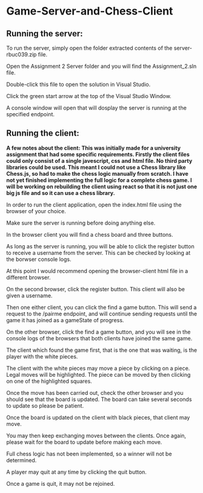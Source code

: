 # Game-Server-and-Chess-Client

## Running the server:
To run the server, simply open the folder extracted contents of the server-rbuc039.zip file. 

Open the Assignment 2 Server folder and you will find the Assignment_2.sln file.

Double-click this file to open the solution in Visual Studio. 

Click the green start arrow at the top of the Visual Studio Window. 

A console window will open that will dosplay the server is running at the specified endpoint. 

## Running the client:

**A few notes about the client:
This was initially made for a university assignment that had some specific requirements. Firstly the client files could only consist of a single javescript, css and html file. No third party libraries could be used. This meant I could not use a Chess library like Chess.js, so had to make the chess logic manually from scratch. I have not yet finished implementing the full logic for a complete chess game. I will be working on rebuilding the client using react so that it is not just one big js file and so it can use a chess library.** 

In order to run the client application, open the index.html file using the browser of your choice.

Make sure the server is running before doing anything else. 

In the browser client you will find a chess board and three buttons. 

As long as the server is running, you will be able to click the register button to receive a username from the server. This 
can be checked by looking at the borwser console logs. 

At this point I would recommend opening the browser-client html file in a different browser. 

On the second browser, click the register button. This client will also be given a username. 

Then one either client, you can click the find a game button. This will send a request to the /pairme endpoint, and will 
continue sending requests until the game it has joined as a gameState of progress. 

On the other browser, click the find a game button, and you will see in the console logs of the browsers that both clients have
joined the same game. 

The client which found the game first, that is the one that was waiting, is the player with the white pieces. 

The client with the white pieces may move a piece by clicking on a piece. Legal moves will be highlighted. The piece can 
be moved by then clicking on one of the highlighted squares. 

Once the move has been carried out, check the other browser and you should see that the board is updated. The board can take 
several seconds to update so please be patient. 

Once the board is updated on the client with black pieces, that client may move. 

You may then keep exchanging moves between the clients. Once again, please wait for the board to update before making each move. 

Full chess logic has not been implemented, so a winner will not be determined. 

A player may quit at any time by clicking the quit button. 

Once a game is quit, it may not be rejoined.
